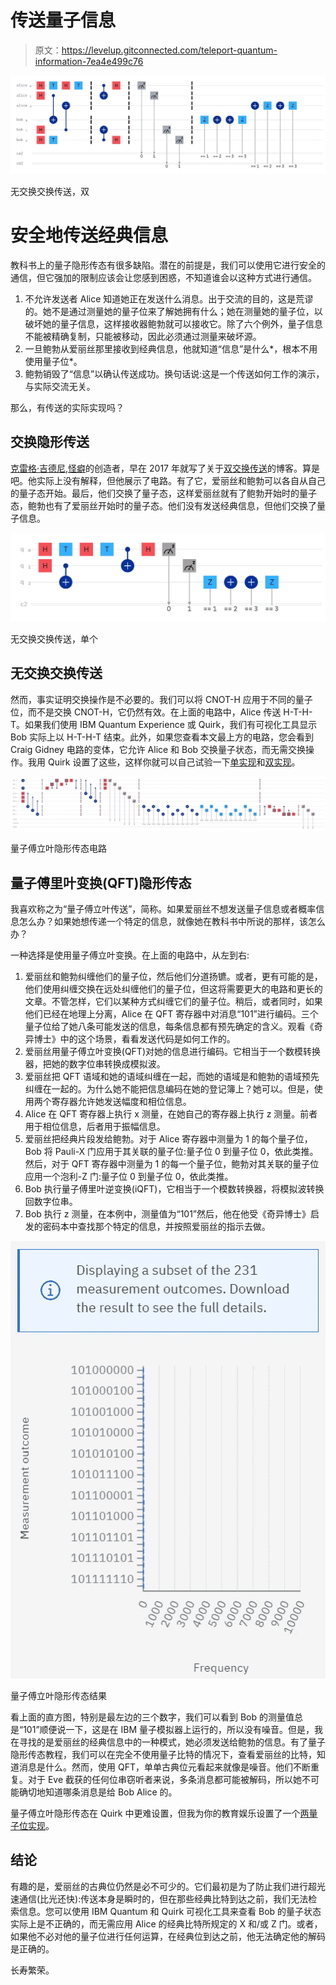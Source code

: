 # 传送量子信息

> 原文：<https://levelup.gitconnected.com/teleport-quantum-information-7ea4e499c76>

![](img/5961bbcbd350eee5dcf50558ef8439fa.png)

无交换交换传送，双

# 安全地传送经典信息

教科书上的量子隐形传态有很多缺陷。潜在的前提是，我们可以使用它进行安全的通信，但它强加的限制应该会让您感到困惑，不知道谁会以这种方式进行通信。

1.  不允许发送者 Alice 知道她正在发送什么消息。出于交流的目的，这是荒谬的。她不是通过测量她的量子位来了解她拥有什么；她在测量她的量子位，以破坏她的量子信息，这样接收器鲍勃就可以接收它。除了六个例外，量子信息不能被精确复制，只能被移动，因此必须通过测量来破坏源。
2.  一旦鲍勃从爱丽丝那里接收到经典信息，他就知道“信息”是什么*，根本不用使用量子位*。
3.  鲍勃销毁了“信息”以确认传送成功。换句话说:这是一个传送如何工作的演示，与实际交流无关。

那么，有传送的实际实现吗？

## 交换隐形传送

[克雷格·吉德尼](https://twitter.com/craiggidney),[怪癖](https://algassert.com/quirk)的创造者，早在 2017 年就写了关于[双交换传送](https://algassert.com/post/1717)的博客。算是吧。他实际上没有解释，但他展示了电路。有了它，爱丽丝和鲍勃可以各自从自己的量子态开始。最后，他们交换了量子态，这样爱丽丝就有了鲍勃开始时的量子态，鲍勃也有了爱丽丝开始时的量子态。他们没有发送经典信息，但他们交换了量子信息。

![](img/4f008f532569aa6c28996ef34afaf572.png)

无交换交换传送，单个

## 无交换交换传送

然而，事实证明交换操作是不必要的。我们可以将 CNOT-H 应用于不同的量子位，而不是交换 CNOT-H，它仍然有效。在上面的电路中，Alice 传送 H-T-H-T。如果我们使用 IBM Quantum Experience 或 Quirk，我们有可视化工具显示 Bob 实际上以 H-T-H-T 结束。此外，如果您查看本文最上方的电路，您会看到 Craig Gidney 电路的变体，它允许 Alice 和 Bob 交换量子状态，而无需交换操作。我用 Quirk 设置了这些，这样你就可以自己试验一下[单实现](https://cb.run/kIzX)和[双实现](https://cb.run/u0gP)。

![](img/b115779c86d8cf8f34bb58f7e714aeff.png)

量子傅立叶隐形传态电路

## 量子傅里叶变换(QFT)隐形传态

我喜欢称之为“量子傅立叶传送”，简称。如果爱丽丝不想发送量子信息或者概率信息怎么办？如果她想传递一个特定的信息，就像她在教科书中所说的那样，该怎么办？

一种选择是使用量子傅立叶变换。在上面的电路中，从左到右:

1.  爱丽丝和鲍勃纠缠他们的量子位，然后他们分道扬镳。或者，更有可能的是，他们使用纠缠交换在远处纠缠他们的量子位，但这将需要更大的电路和更长的文章。不管怎样，它们以某种方式纠缠它们的量子位。稍后，或者同时，如果他们已经在地理上分离，Alice 在 QFT 寄存器中对消息“101”进行编码。三个量子位给了她八条可能发送的信息，每条信息都有预先确定的含义。观看《奇异博士》中的这个场景，看看发送代码是如何工作的。
2.  爱丽丝用量子傅立叶变换(QFT)对她的信息进行编码。它相当于一个数模转换器，把她的数字位串转换成模拟波。
3.  爱丽丝把 QFT 语域和她的语域纠缠在一起，而她的语域是和鲍勃的语域预先纠缠在一起的。为什么她不能把信息编码在她的登记簿上？她可以。但是，使用两个寄存器允许她发送幅度和相位信息。
4.  Alice 在 QFT 寄存器上执行 x 测量，在她自己的寄存器上执行 z 测量。前者用于相位信息，后者用于振幅信息。
5.  爱丽丝把经典片段发给鲍勃。对于 Alice 寄存器中测量为 1 的每个量子位，Bob 将 Pauli-X 门应用于其关联的量子位:量子位 0 到量子位 0，依此类推。然后，对于 QFT 寄存器中测量为 1 的每一个量子位，鲍勃对其关联的量子位应用一个泡利-Z 门:量子位 0 到量子位 0，依此类推。
6.  Bob 执行量子傅里叶逆变换(iQFT)，它相当于一个模数转换器，将模拟波转换回数字位串。
7.  Bob 执行 z 测量，在本例中，测量值为“101”然后，他在他受《奇异博士》启发的密码本中查找那个特定的信息，并按照爱丽丝的指示去做。

![](img/74522a3acf56ff2d9d37da7d01c8c408.png)

量子傅立叶隐形传态结果

看上面的直方图，特别是最左边的三个数字，我们可以看到 Bob 的测量值总是“101”顺便说一下，这是在 IBM 量子模拟器上运行的，所以没有噪音。但是，我在寻找的是爱丽丝的经典信息中的一种模式，她必须发送给鲍勃的信息。有了量子隐形传态教程，我们可以在完全不使用量子比特的情况下，查看爱丽丝的比特，知道消息是什么。然而，使用 QFT，单单古典位元看起来就像是噪音。他们不断重复。对于 Eve 截获的任何位串窃听者来说，多条消息都可能被解码，所以她不可能确切地知道哪条消息是给 Bob Alice 的。

量子傅立叶隐形传态在 Quirk 中更难设置，但我为你的教育娱乐设置了一个[两量子位实现](https://cb.run/RzKn)。

## 结论

有趣的是，爱丽丝的古典位仍然是必不可少的。它们最初是为了防止我们进行超光速通信(比光还快):传送本身是瞬时的，但在那些经典比特到达之前，我们无法检索信息。您可以使用 IBM Quantum 和 Quirk 可视化工具来查看 Bob 的量子状态实际上是不正确的，而无需应用 Alice 的经典比特所规定的 X 和/或 Z 门。或者，如果他不必对他的量子位进行任何运算，在经典位到达之前，他无法确定他的解码是正确的。

长寿繁荣。